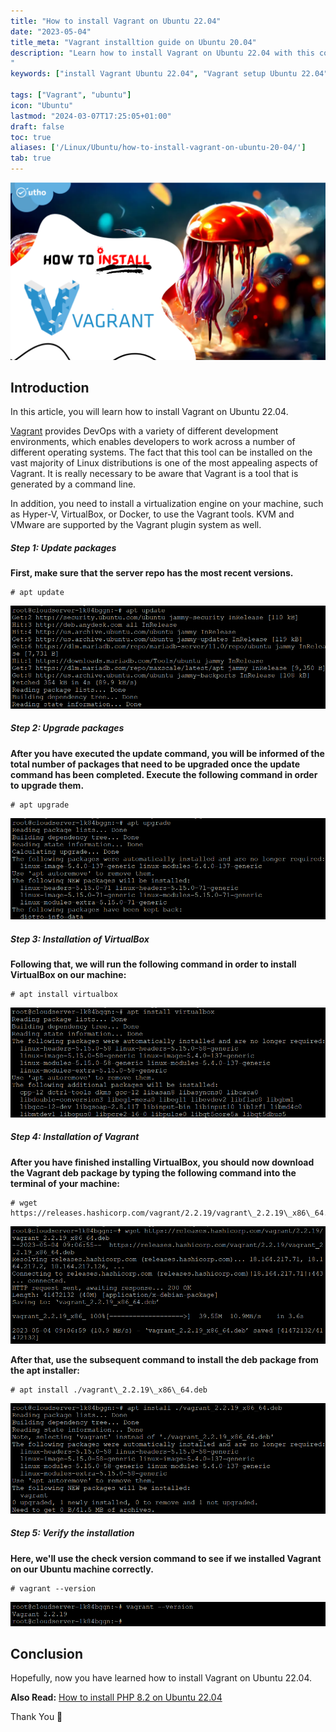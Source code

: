 ```yaml
---
title: "How to install Vagrant on Ubuntu 22.04"
date: "2023-05-04"
title_meta: "Vagrant installtion guide on Ubuntu 20.04"
description: "Learn how to install Vagrant on Ubuntu 22.04 with this comprehensive guide. Follow these step-by-step instructions to set up Vagrant, a powerful tool for managing virtual development environments, on your Ubuntu 22.04 system.
"
keywords: ["install Vagrant Ubuntu 22.04", "Vagrant setup Ubuntu 22.04", "Ubuntu 22.04 Vagrant installation guide", "virtualization tool Ubuntu", "Ubuntu Vagrant tutorial", "Vagrant installation steps Ubuntu 22.04", "development environments Ubuntu", "Vagrant Ubuntu 22.04 instructions"]

tags: ["Vagrant", "ubuntu"]
icon: "Ubuntu"
lastmod: "2024-03-07T17:25:05+01:00"
draft: false
toc: true
aliases: ['/Linux/Ubuntu/how-to-install-vagrant-on-ubuntu-20-04/']
tab: true
---
```


![How to install Vagrant on Ubuntu 22.04](images/How-to-install-Vagrant-on-Ubuntu-22.04-1024x576.png)

## Introduction

In this article, you will learn how to install Vagrant on Ubuntu 22.04.

[Vagrant](https://en.wikipedia.org/wiki/Vagrant_(software)) provides DevOps with a variety of different development environments, which enables developers to work across a number of different operating systems. The fact that this tool can be installed on the vast majority of Linux distributions is one of the most appealing aspects of Vagrant. It is really necessary to be aware that Vagrant is a tool that is generated by a command line.

In addition, you need to install a virtualization engine on your machine, such as Hyper-V, VirtualBox, or Docker, to use the Vagrant tools. KVM and VMware are supported by the Vagrant plugin system as well.

##### **Step 1: Update packages**

**First, make sure that the server repo has the most recent versions.**

```
# apt update

```

![How to install Vagrant on Ubuntu 22.04](images/image-1030.png)

##### **Step 2: Upgrade packages**

**After you have executed the update command, you will be informed of the total number of packages that need to be upgraded once the update command has been completed. Execute the following command in order to upgrade them.**

```
# apt upgrade

```

![How to install Vagrant on Ubuntu 22.04](images/image-1031.png)

##### **Step 3: Installation of VirtualBox**

**Following that, we will run the following command in order to install VirtualBox on our machine:**

```
# apt install virtualbox

```

![How to install Vagrant on Ubuntu 22.04](images/image-1032.png)

##### **Step 4: Installation of Vagrant**

**After you have finished installing VirtualBox, you should now download the Vagrant deb package by typing the following command into the terminal of your machine:**

```
# wget https://releases.hashicorp.com/vagrant/2.2.19/vagrant\_2.2.19\_x86\_64.deb

```

![installation](images/image-1033.png)

**After that, use the subsequent command to install the deb package from the apt installer:**

```
# apt install ./vagrant\_2.2.19\_x86\_64.deb

```

![apt installer](images/image-1034.png)

##### **Step 5: Verify the installation**

**Here, we'll use the check version command to see if we installed Vagrant on our Ubuntu machine correctly.**

```
# vagrant --version

```

![version](images/image-1035.png)

## Conclusion

Hopefully, now you have learned how to install Vagrant on Ubuntu 22.04.

**Also Read:** [How to install PHP 8.2 on Ubuntu 22.04](https://utho.com/docs/tutorial/how-to-install-php-8-2-on-ubuntu-22-04/)

Thank You 🙂
